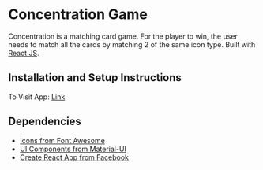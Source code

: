 # Concentration Game

Concentration is a matching card game. For the player to win, the user needs to match all the cards by matching 2 of the same icon type. Built with [React JS](https://reactjs.org).

## Installation and Setup Instructions
To Visit App:
  [Link](https://davidscicluna.github.io/react-concentration/#/)

## Dependencies
  * [Icons from Font Awesome](https://fontawesome.com)
  * [UI Components from Material-UI](https://material-ui.com)
  * [Create React App from Facebook](https://create-react-app.dev)
